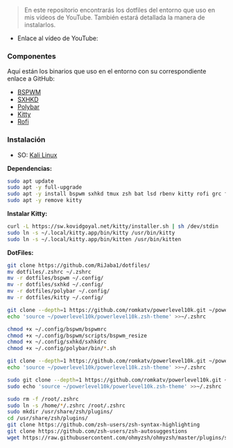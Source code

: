 > En este repositorio encontrarás los dotfiles del entorno que uso en mis vídeos de YouTube. También estará detallada la manera de instalarlos.
* Enlace al vídeo de YouTube: 

### Componentes
Aquí están los binarios que uso en el entorno con su correspondiente enlace a GitHub:
* [BSPWM](https://github.com/baskerville/bspwm)
* [SXHKD](https://github.com/baskerville/bspwm)
* [Polybar](https://github.com/polybar/polybar)
* [Kitty](https://github.com/kovidgoyal/kitty)
* [Rofi](https://github.com/davatorium/rofi)


### Instalación

* SO: [Kali Linux](https://kali.org/)

**Dependencias:**

```bash
sudo apt update
sudo apt -y full-upgrade 
sudo apt -y install bspwm sxhkd tmux zsh bat lsd rbenv kitty rofi grc fzf wmname polybar feh
sudo apt -y remove kitty
```

**Instalar Kitty:**

```bash
curl -L https://sw.kovidgoyal.net/kitty/installer.sh | sh /dev/stdin
sudo ln -s ~/.local/kitty.app/bin/kitty /usr/bin/kitty
sudo ln -s ~/.local/kitty.app/bin/kitten /usr/bin/kitten
```

**DotFiles:**

```bash
git clone https://github.com/RiJaba1/dotfiles/
mv dotfiles/.zshrc ~/.zshrc
mv -r dotfiles/bspwm ~/.config/
mv -r dotfiles/sxhkd ~/.config/
mv -r dotfiles/polybar ~/.config/
mv -r dotfiles/kitty ~/.config/

git clone --depth=1 https://github.com/romkatv/powerlevel10k.git ~/powerlevel10k
echo 'source ~/powerlevel10k/powerlevel10k.zsh-theme' >>~/.zshrc

chmod +x ~/.config/bspwm/bspwmrc
chmod +x ~/.config/bspwm/scripts/bspwm_resize
chmod +x ~/.config/sxhkd/sxhkdrc
chmod +x ~/.config/polybar/bin/*.sh

git clone --depth=1 https://github.com/romkatv/powerlevel10k.git ~/powerlevel10k
echo 'source ~/powerlevel10k/powerlevel10k.zsh-theme' >>~/.zshrc

sudo git clone --depth=1 https://github.com/romkatv/powerlevel10k.git ~/powerlevel10k
sudo echo 'source ~/powerlevel10k/powerlevel10k.zsh-theme' >>~/.zshrc

sudo rm -f /root/.zshrc
sudo ln -s /home/*/.zshrc /root/.zshrc
sudo mkdir /usr/share/zsh/plugins/
cd /usr/share/zsh/plugins/
git clone https://github.com/zsh-users/zsh-syntax-highlighting
git clone https://github.com/zsh-users/zsh-autosuggestions
wget https://raw.githubusercontent.com/ohmyzsh/ohmyzsh/master/plugins/sudo/sudo.plugin.zsh
```
